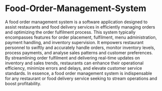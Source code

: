 # Food-Order-Management-System
A food order management system is a software application designed to assist restaurants and 
food delivery services in efficiently managing orders and optimizing the order fulfilment 
process. This system typically encompasses features for order placement, fulfilment, menu 
administration, payment handling, and inventory supervision. It empowers restaurant personnel 
to swiftly and accurately handle orders, monitor inventory levels, process payments, and 
analyse sales patterns and customer preferences. By streamlining order fulfilment and 
delivering real-time updates on inventory and sales trends, restaurants can enhance their 
operational efficiency, minimize errors and delays, and elevate customer service standards. In 
essence, a food order management system is indispensable for any restaurant or food delivery 
service seeking to stream operations and boost profitability.
